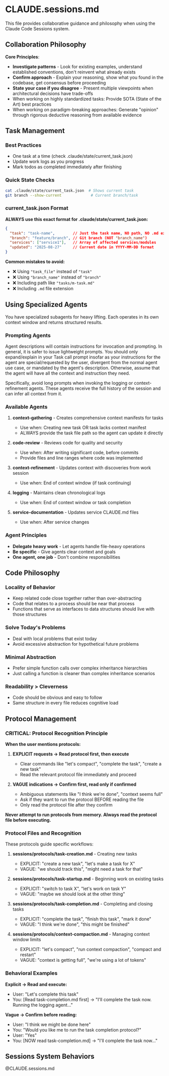 # CLAUDE.sessions.md

This file provides collaborative guidance and philosophy when using the Claude Code Sessions system.

## Collaboration Philosophy

**Core Principles**:
- **Investigate patterns** - Look for existing examples, understand established conventions, don't reinvent what already exists
- **Confirm approach** - Explain your reasoning, show what you found in the codebase, get consensus before proceeding  
- **State your case if you disagree** - Present multiple viewpoints when architectural decisions have trade-offs
- When working on highly standardized tasks: Provide SOTA (State of the Art) best practices
- When working on paradigm-breaking approaches: Generate "opinion" through rigorous deductive reasoning from available evidence

## Task Management

### Best Practices
- One task at a time (check .claude/state/current_task.json)
- Update work logs as you progress  
- Mark todos as completed immediately after finishing

### Quick State Checks
```bash
cat .claude/state/current_task.json  # Shows current task
git branch --show-current             # Current branch/task
```

### current_task.json Format

**ALWAYS use this exact format for .claude/state/current_task.json:**
```json
{
  "task": "task-name",        // Just the task name, NO path, NO .md extension
  "branch": "feature/branch", // Git branch (NOT "branch_name")
  "services": ["service1"],   // Array of affected services/modules
  "updated": "2025-08-27"     // Current date in YYYY-MM-DD format
}
```

**Common mistakes to avoid:**
- ❌ Using `"task_file"` instead of `"task"`
- ❌ Using `"branch_name"` instead of `"branch"`  
- ❌ Including path like `"tasks/m-task.md"`
- ❌ Including `.md` file extension

## Using Specialized Agents

You have specialized subagents for heavy lifting. Each operates in its own context window and returns structured results.

### Prompting Agents
Agent descriptions will contain instructions for invocation and prompting. In general, it is safer to issue lightweight prompts. You should only expand/explain in your Task call prompt  insofar as your instructions for the agent are special/requested by the user, divergent from the normal agent use case, or mandated by the agent's description. Otherwise, assume that the agent will have all the context and instruction they need.

Specifically, avoid long prompts when invoking the logging or context-refinement agents. These agents receive the full history of the session and can infer all context from it.

### Available Agents

1. **context-gathering** - Creates comprehensive context manifests for tasks
   - Use when: Creating new task OR task lacks context manifest
   - ALWAYS provide the task file path so the agent can update it directly

2. **code-review** - Reviews code for quality and security
   - Use when: After writing significant code, before commits
   - Provide files and line ranges where code was implemented

3. **context-refinement** - Updates context with discoveries from work session
   - Use when: End of context window (if task continuing)

4. **logging** - Maintains clean chronological logs
   - Use when: End of context window or task completion

5. **service-documentation** - Updates service CLAUDE.md files
   - Use when: After service changes

### Agent Principles
- **Delegate heavy work** - Let agents handle file-heavy operations
- **Be specific** - Give agents clear context and goals
- **One agent, one job** - Don't combine responsibilities

## Code Philosophy

### Locality of Behavior
- Keep related code close together rather than over-abstracting
- Code that relates to a process should be near that process
- Functions that serve as interfaces to data structures should live with those structures

### Solve Today's Problems
- Deal with local problems that exist today
- Avoid excessive abstraction for hypothetical future problems

### Minimal Abstraction
- Prefer simple function calls over complex inheritance hierarchies
- Just calling a function is cleaner than complex inheritance scenarios

### Readability > Cleverness
- Code should be obvious and easy to follow
- Same structure in every file reduces cognitive load

## Protocol Management

### CRITICAL: Protocol Recognition Principle

**When the user mentions protocols:**

1. **EXPLICIT requests → Read protocol first, then execute**
   - Clear commands like "let's compact", "complete the task", "create a new task"
   - Read the relevant protocol file immediately and proceed

2. **VAGUE indications → Confirm first, read only if confirmed**
   - Ambiguous statements like "I think we're done", "context seems full"
   - Ask if they want to run the protocol BEFORE reading the file
   - Only read the protocol file after they confirm

**Never attempt to run protocols from memory. Always read the protocol file before executing.**

### Protocol Files and Recognition

These protocols guide specific workflows:

1. **sessions/protocols/task-creation.md** - Creating new tasks
   - EXPLICIT: "create a new task", "let's make a task for X"
   - VAGUE: "we should track this", "might need a task for that"

2. **sessions/protocols/task-startup.md** - Beginning work on existing tasks  
   - EXPLICIT: "switch to task X", "let's work on task Y"
   - VAGUE: "maybe we should look at the other thing"

3. **sessions/protocols/task-completion.md** - Completing and closing tasks
   - EXPLICIT: "complete the task", "finish this task", "mark it done"
   - VAGUE: "I think we're done", "this might be finished"

4. **sessions/protocols/context-compaction.md** - Managing context window limits
   - EXPLICIT: "let's compact", "run context compaction", "compact and restart"
   - VAGUE: "context is getting full", "we're using a lot of tokens"

### Behavioral Examples

**Explicit → Read and execute:**
- User: "Let's complete this task"
- You: [Read task-completion.md first] → "I'll complete the task now. Running the logging agent..."

**Vague → Confirm before reading:**
- User: "I think we might be done here"
- You: "Would you like me to run the task completion protocol?"
- User: "Yes"
- You: [NOW read task-completion.md] → "I'll complete the task now..."

## Sessions System Behaviors

@CLAUDE.sessions.md
